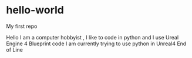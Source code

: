 # hello-world
My first repo

Hello I am a computer hobbyist , I like to code in python and I use Ureal Engine 4 Blueprint code
I am currently trying to use python in Unreal4
End of Line

